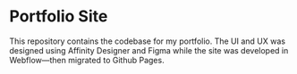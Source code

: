 # Portfolio Site
This repository contains the codebase for my portfolio. The UI and UX was designed using Affinity Designer and Figma while the site was developed in Webflow—then migrated to Github Pages.


